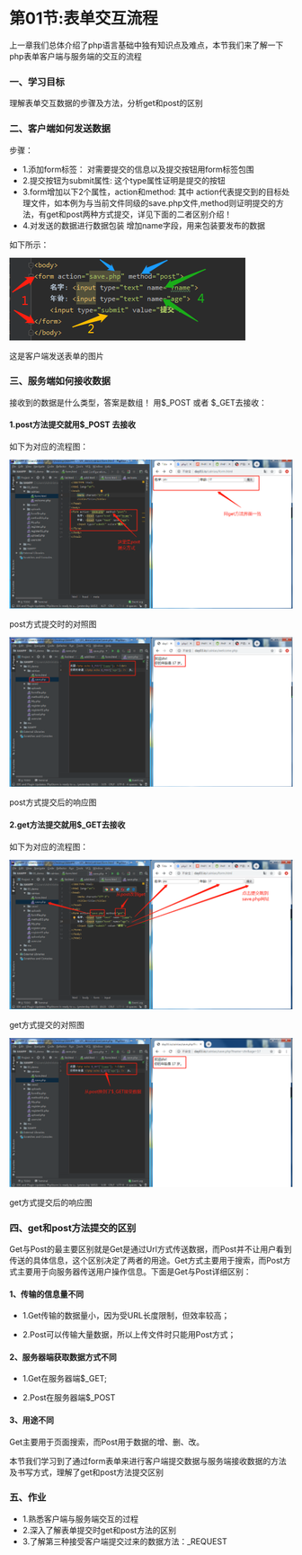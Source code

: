 # 第01节:表单交互流程
上一章我们总体介绍了php语言基础中独有知识点及难点，本节我们来了解一下php表单客户端与服务端的交互的流程

### 一、学习目标
理解表单交互数据的步骤及方法，分析get和post的区别

### 二、客户端如何发送数据
步骤：
* 1.添加form标签：
对需要提交的信息以及提交按钮用form标签包围
* 2.提交按钮为submit属性:
这个type属性证明是提交的按钮
* 3.form增加以下2个属性，action和method:
其中 action代表提交到的目标处理文件，如本例为与当前文件同级的save.php文件,method则证明提交的方法，有get和post两种方式提交，详见下面的二者区别介绍！
* 4.对发送的数据进行数据包装
增加name字段，用来包装要发布的数据

如下所示：

![images](..\images/0301_img.png)

这是客户端发送表单的图片


### 三、服务端如何接收数据
接收到的数据是什么类型，答案是数组！
用\$_POST 或者 \$_GET去接收：

#### 1.post方法提交就用$_POST 去接收
如下为对应的流程图：

![images](..\images/0301_image.png)

post方式提交时的对照图

![images](..\images/0301_png.png)

post方式提交后的响应图

#### 2.get方法提交就用$_GET去接收
如下为对应的流程图：

![images](..\images/0301_get.png)

get方式提交的对照图

![images](..\images/0301_geth.png)

get方式提交后的响应图

### 四、get和post方法提交的区别
Get与Post的最主要区别就是Get是通过Url方式传送数据，而Post并不让用户看到传送的具体信息，这个区别决定了两者的用途。Get方式主要用于搜索，而Post方式主要用于向服务器传送用户操作信息。下面是Get与Post详细区别：

#### 1、传输的信息量不同
* 1.Get传输的数据量小，因为受URL长度限制，但效率较高；

* 2.Post可以传输大量数据，所以上传文件时只能用Post方式；

#### 2、服务器端获取数据方式不同
* 1.Get在服务器端$_GET;

* 2.Post在服务器端$_POST

#### 3、用途不同
Get主要用于页面搜索，而Post用于数据的增、删、改。

本节我们学习到了通过form表单来进行客户端提交数据与服务端接收数据的方法及书写方式，理解了get和post方法提交区别

### 五、作业
* 1.熟悉客户端与服务端交互的过程
* 2.深入了解表单提交时get和post方法的区别
* 3.了解第三种接受客户端提交过来的数据方法：_REQUEST